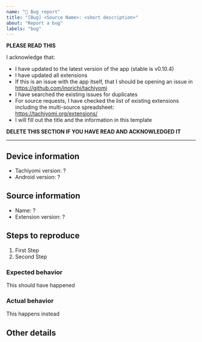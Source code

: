 ```yaml
---
name: "🐞 Bug report"
title: "[Bug] <Source Name>: <short description>"
about: "Report a bug"
labels: "bug"
---
```


**PLEASE READ THIS**

I acknowledge that:

- I have updated to the latest version of the app (stable is v0.10.4)
- I have updated all extensions
- If this is an issue with the app itself, that I should be opening an issue in https://github.com/inorichi/tachiyomi
- I have searched the existing issues for duplicates
- For source requests, I have checked the list of existing extensions including the multi-source spreadsheet: https://tachiyomi.org/extensions/
- I will fill out the title and the information in this template

**DELETE THIS SECTION IF YOU HAVE READ AND ACKNOWLEDGED IT**

---

## Device information
- Tachiyomi version: ?
- Android version: ?

## Source information
- Name: ?
- Extension version: ?

## Steps to reproduce
1. First Step
2. Second Step

### Expected behavior
This should have happened

### Actual behavior
This happens instead

## Other details
